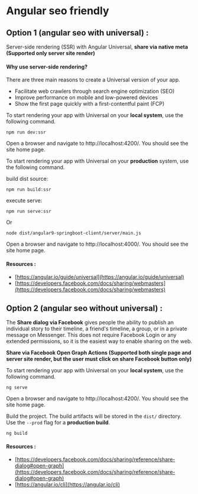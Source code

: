 # Angular seo friendly

## Option 1 (angular seo with universal) :

Server-side rendering (SSR) with Angular Universal, **share via native meta (Supported only server site render)**

#### Why use server-side rendering?
There are three main reasons to create a Universal version of your app.

- Facilitate web crawlers through search engine optimization (SEO)
- Improve performance on mobile and low-powered devices
- Show the first page quickly with a first-contentful paint (FCP)

To start rendering your app with Universal on your **local system**, use the following command.
```
npm run dev:ssr
```
Open a browser and navigate to http://localhost:4200/. You should see the site home page.

To start rendering your app with Universal on your **production** system, use the following command.

build dist source:
```
npm run build:ssr
```

execute serve:
```
npm run serve:ssr
```
Or
```
node dist/angular9-springboot-client/server/main.js
```
Open a browser and navigate to http://localhost:4000/. You should see the site home page.

#### Resources :
- [https://angular.io/guide/universal](https://angular.io/guide/universal)
- [https://developers.facebook.com/docs/sharing/webmasters](https://developers.facebook.com/docs/sharing/webmasters)

## Option 2 (angular seo without universal) :

The **Share dialog via Facebook** gives people the ability to publish an individual story to their timeline, a friend's timeline, a group, or in a private message on Messenger. This does not require Facebook Login or any extended permissions, so it is the easiest way to enable sharing on the web.

**Share via Facebook Open Graph Actions (Supported both single page and server site render, but the user must click on share Facebook button only)**

To start rendering your app with Universal on your **local system**, use the following command.
```
ng serve
```
Open a browser and navigate to http://localhost:4200/. You should see the site home page.

Build the project. The build artifacts will be stored in the `dist/` directory. Use the `--prod` flag for a **production build**.
```
ng build
```
#### Resources :
- [https://developers.facebook.com/docs/sharing/reference/share-dialog#open-graph](https://developers.facebook.com/docs/sharing/reference/share-dialog#open-graph)
- [https://angular.io/cli](https://angular.io/cli)
